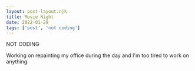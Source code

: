 ```yaml
---
layout: post-layout.njk
title: Movie Night
date: 2022-01-29
tags: ['post', 'not coding']
---
```

<!-- Excerpt Start -->
NOT CODING
<!-- Excerpt End -->

Working on repainting my office during the day and I'm too tired to work on anything.
